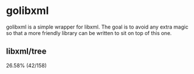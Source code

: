 # golibxml

golibxml is a simple wrapper for libxml. The goal is to avoid any extra magic so that a more friendly library can be written to sit on top of this one.

## libxml/tree

26.58% (42/158)
